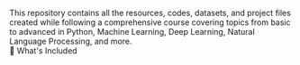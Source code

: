 This repository contains all the resources, codes, datasets, and project files created while following a comprehensive course covering topics from basic to advanced in Python, Machine Learning, Deep Learning, Natural Language Processing, and more.
<br>
📂 What's Included
